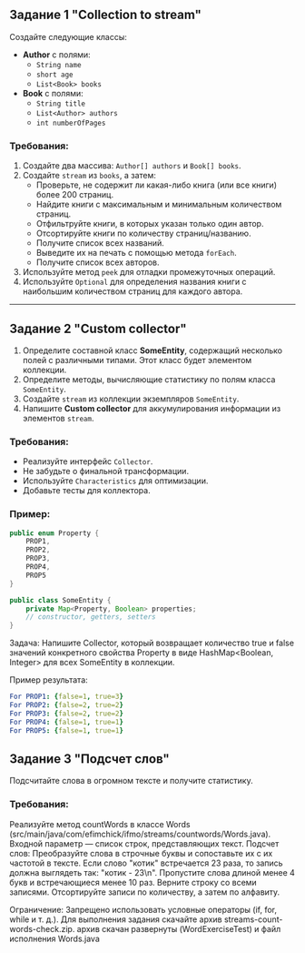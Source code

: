 ## Задание 1 "Collection to stream"

Создайте следующие классы:
- **Author** с полями:
    - `String name`
    - `short age`
    - `List<Book> books`
- **Book** с полями:
    - `String title`
    - `List<Author> authors`
    - `int numberOfPages`

### Требования:
1. Создайте два массива: `Author[] authors` и `Book[] books`.
2. Создайте `stream` из `books`, а затем:
    - Проверьте, не содержит ли какая-либо книга (или все книги) более 200 страниц.
    - Найдите книги с максимальным и минимальным количеством страниц.
    - Отфильтруйте книги, в которых указан только один автор.
    - Отсортируйте книги по количеству страниц/названию.
    - Получите список всех названий.
    - Выведите их на печать с помощью метода `forEach`.
    - Получите список всех авторов.
3. Используйте метод `peek` для отладки промежуточных операций.
4. Используйте `Optional` для определения названия книги с наибольшим количеством страниц для каждого автора.

---

## Задание 2 "Custom collector"

1. Определите составной класс **SomeEntity**, содержащий несколько полей с различными типами. Этот класс будет элементом коллекции.
2. Определите методы, вычисляющие статистику по полям класса `SomeEntity`.
3. Создайте `stream` из коллекции экземпляров `SomeEntity`.
4. Напишите **Custom collector** для аккумулирования информации из элементов `stream`.

### Требования:
- Реализуйте интерфейс `Collector`.
- Не забудьте о финальной трансформации.
- Используйте `Characteristics` для оптимизации.
- Добавьте тесты для коллектора.

### Пример:
```java
public enum Property {
    PROP1, 
    PROP2, 
    PROP3, 
    PROP4,
    PROP5
}

public class SomeEntity {
    private Map<Property, Boolean> properties;
    // constructor, getters, setters
}
```


Задача:
Напишите Collector, который возвращает количество true и false значений конкретного свойства Property в виде HashMap<Boolean, Integer> для всех SomeEntity в коллекции.

Пример результата:
```yaml
For PROP1: {false=1, true=3}
For PROP2: {false=2, true=2}
For PROP3: {false=2, true=2}
For PROP4: {false=1, true=1}
For PROP5: {false=1, true=1}
```

## Задание 3 "Подсчет слов"
Подсчитайте слова в огромном тексте и получите статистику.

### Требования:
Реализуйте метод countWords в классе Words (src/main/java/com/efimchick/ifmo/streams/countwords/Words.java).
Входной параметр — список строк, представляющих текст.
Подсчет слов:
Преобразуйте слова в строчные буквы и сопоставьте их с их частотой в тексте.
Если слово "котик" встречается 23 раза, то запись должна выглядеть так: "котик - 23\n".
Пропустите слова длиной менее 4 букв и встречающиеся менее 10 раз.
Верните строку со всеми записями.
Отсортируйте записи по количеству, а затем по алфавиту.

Ограничение:
Запрещено использовать условные операторы (if, for, while и т. д.).
Для выполнения задания скачайте архив streams-count-words-check.zip. 
архив скачан развернуты (WordExerciseTest) и файл исполнения Words.java